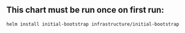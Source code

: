 ## This chart must be run once on first run:

```bash
helm install initial-bootstrap infrastructure/initial-bootstrap
```